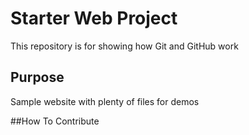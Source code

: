 # Starter Web Project

This repository is for showing how Git and GitHub work

## Purpose

Sample website with plenty of files for demos

##How To Contribute